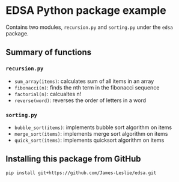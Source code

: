 # EDSA Python package example
Contains two modules, `recursion.py` and `sorting.py` under the `edsa` package.

## Summary of functions
### `recursion.py`
  - `sum_array(items)`: calculates sum of all items in an array
  - `fibonacci(n)`: finds the nth term in the fibonacci sequence
  - `factorial(n)`: calcualtes n!
  - `reverse(word)`: reverses the order of letters in a word

### `sorting.py`
  - `bubble_sort(items)`: implements bubble sort algorithm on items
  - `merge_sort(items)`: implements merge sort algorithm on items
  - `quick_sort(items)`: implements quicksort algorithm on items

## Installing this package from GitHub
`pip install git+https://github.com/James-Leslie/edsa.git`
